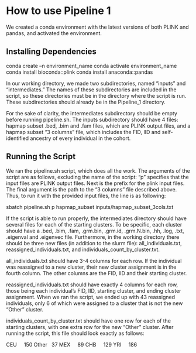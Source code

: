 # How to use Pipeline 1
We created a conda environment with the latest versions of both PLINK and pandas, and activated the environment. 

## Installing Dependencies
conda create –n environment_name
conda activate environment_name
conda install bioconda::plink
conda install anaconda::pandas

In our working directory, we made two subdirectories, named “inputs” and “intermediates.” The names of these subdirectories
are included in the script, so these directories must be in the directory where the script is run. These subdirectories 
should already be in the Pipeline_1 directory.

For the sake of clarity, the intermediates subdirectory should be empty before running pipeline.sh. The inputs subdirectory 
should have 4 files: hapmap subset .bed, .bim and .fam files, which are PLINK output files, and a hapmap subset “3 columns” file,
which includes the FID, IID and self-identified ancestry of every individual in the cohort. 

## Running the Script

We ran the pipeline.sh script, which does all the work. The arguments of the script are as follows, excluding the name of the
script: “p” specifies that the input files are PLINK output files. Next is the prefix for the plink input files. The final argument
is the path to the “3 columns” file described above. Thus, to run it with the provided input files, the line is as following:

sbatch pipeline.sh p hapmap_subset
inputs/hapmap_subset_3cols.txt

If the script is able to run properly, the intermediates directory should have several files for each of the starting clusters.
To be specific, each cluster should have a .bed, .bim, .fam, .grm.bin, .grm.id, .grm.N.bin, .hh, .log, .txt, .eigenval and .eigenvec file.
Furthermore, in the working directory there should be three new files (in addition to the slurm file): all_individuals.txt,
reassigned_individuals.txt, and individuals_count_by_cluster.txt. 

all_individuals.txt should have 3-4 columns for each row. If the individual was reassigned to a new cluster, their new cluster assignment is
in the fourth column. The other columns are the FID, IID and their starting cluster.

reassigned_individuals.txt should have exactly 4 columns for each row, those being each individual’s FID, IID, starting cluster, and ending
cluster assignment. When we ran the script, we ended up with 43 reassigned individuals, only 6 of which were assigned to a cluster that is 
not the new “Other” cluster.

individuals_count_by_cluster.txt should have one row for each of the starting clusters, with one extra row for the new “Other” cluster. After
running the script, this file should look exactly as follows:

CEU     150
Other   37
MEX     89
CHB     129
YRI     186
